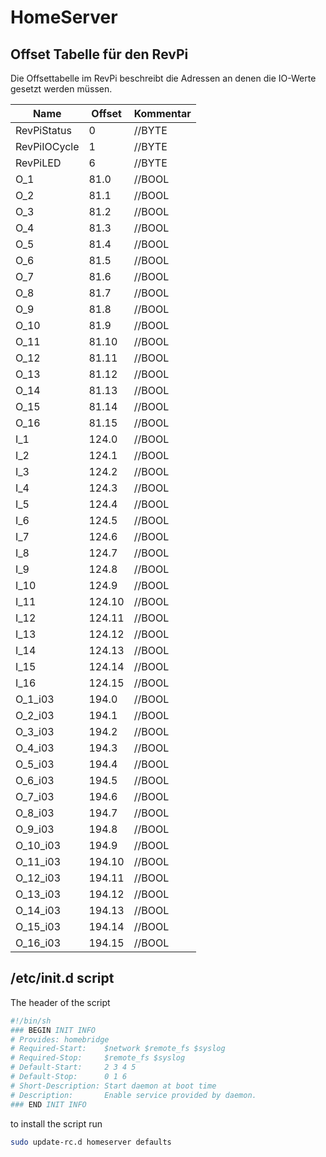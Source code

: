 # HomeServer

## Offset Tabelle für den RevPi

Die Offsettabelle im RevPi beschreibt die Adressen an denen die IO-Werte 
gesetzt werden müssen.

| Name              | Offset | Kommentar |
|-------------------|--------|-----------|
|RevPiStatus		|0	     |//BYTE     |  
|RevPiIOCycle		|1	     |//BYTE     |  
|RevPiLED		    |6	     |//BYTE     |  
|O_1		        |81.0	 |//BOOL     |  
|O_2		        |81.1	 |//BOOL     |  
|O_3		        |81.2	 |//BOOL     |  
|O_4		        |81.3	 |//BOOL     |  
|O_5		        |81.4	 |//BOOL     |  
|O_6		        |81.5	 |//BOOL     |  
|O_7		        |81.6	 |//BOOL     |  
|O_8		        |81.7	 |//BOOL     |  
|O_9		        |81.8	 |//BOOL     |  
|O_10		        |81.9	 |//BOOL     |  
|O_11		        |81.10	 |//BOOL     |  
|O_12		        |81.11	 |//BOOL     |  
|O_13		        |81.12	 |//BOOL     |  
|O_14		        |81.13	 |//BOOL     |  
|O_15		        |81.14	 |//BOOL     |  
|O_16		        |81.15	 |//BOOL     |  
|I_1		        |124.0	 |//BOOL     |  
|I_2		        |124.1	 |//BOOL     |  
|I_3		        |124.2	 |//BOOL     |  
|I_4		        |124.3	 |//BOOL     |  
|I_5		        |124.4	 |//BOOL     |  
|I_6		        |124.5	 |//BOOL     |  
|I_7		        |124.6	 |//BOOL     |  
|I_8		        |124.7	 |//BOOL     |  
|I_9		        |124.8	 |//BOOL     |  
|I_10		        |124.9	 |//BOOL     |  
|I_11		        |124.10	 |//BOOL     |  
|I_12		        |124.11	 |//BOOL     |  
|I_13		        |124.12	 |//BOOL     |  
|I_14		        |124.13	 |//BOOL     |  
|I_15		        |124.14	 |//BOOL     |  
|I_16		        |124.15	 |//BOOL     |  
|O_1_i03		    |194.0	 |//BOOL     |  
|O_2_i03		    |194.1	 |//BOOL     |  
|O_3_i03		    |194.2	 |//BOOL     |  
|O_4_i03		    |194.3	 |//BOOL     |  
|O_5_i03		    |194.4	 |//BOOL     |  
|O_6_i03		    |194.5	 |//BOOL     |  
|O_7_i03		    |194.6	 |//BOOL     |  
|O_8_i03		    |194.7	 |//BOOL     |  
|O_9_i03		    |194.8	 |//BOOL     |  
|O_10_i03		    |194.9	 |//BOOL     |  
|O_11_i03		    |194.10	 |//BOOL     |  
|O_12_i03		    |194.11	 |//BOOL     |  
|O_13_i03		    |194.12	 |//BOOL     |  
|O_14_i03		    |194.13	 |//BOOL     |  
|O_15_i03		    |194.14	 |//BOOL     |  
|O_16_i03		    |194.15	 |//BOOL     |  


## /etc/init.d script

The header of the script

```sh
#!/bin/sh
### BEGIN INIT INFO
# Provides: homebridge
# Required-Start:    $network $remote_fs $syslog
# Required-Stop:     $remote_fs $syslog
# Default-Start:     2 3 4 5
# Default-Stop:      0 1 6
# Short-Description: Start daemon at boot time
# Description:       Enable service provided by daemon.
### END INIT INFO
```

to install the script run

```sh
sudo update-rc.d homeserver defaults
```